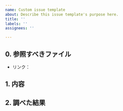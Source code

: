 ```yaml
---
name: Custom issue template
about: Describe this issue template's purpose here.
title: ''
labels: ''
assignees: ''

---
```


## 0. 参照すべきファイル
- リンク：

## 1. 内容

## 2. 調べた結果
